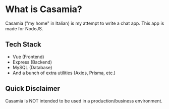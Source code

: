 # What is Casamia?
Casamia ("my home" in Italian) is my attempt to write a chat app. This app is made for NodeJS.
## Tech Stack
- Vue (Frontend)
- Express (Backend)
-  MySQL (Database)
- And a bunch of extra utilities (Axios, Prisma, etc.)
## Quick Disclaimer
Casamia is NOT intended to be used in a production/business environment.
